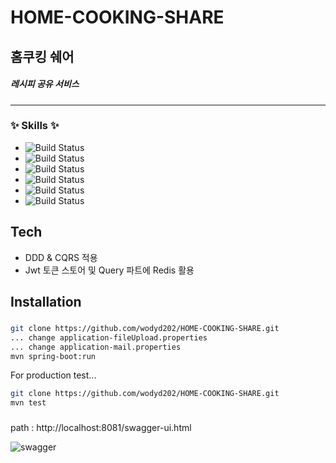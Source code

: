 # HOME-COOKING-SHARE
## 홈쿠킹 쉐어
##### 레시피 공유 서비스
###
---

### ✨ Skills ✨
- ![Build Status](https://img.shields.io/static/v1?label=&message=Spring%20Boot&color=green)
- ![Build Status](https://img.shields.io/static/v1?label=&message=JWT&color=inactive)
- ![Build Status](https://img.shields.io/static/v1?label=&message=MariaDB&color=yellowgreen)
- ![Build Status](https://img.shields.io/static/v1?label=&message=JPA,%20QueryDsl&color=orange)
- ![Build Status](https://img.shields.io/static/v1?label=&message=Redis&color=red)
- ![Build Status](https://img.shields.io/static/v1?label=&message=Junit5,%20Mockito&color=blue)

###
###

## Tech
- DDD & CQRS 적용
- Jwt 토큰 스토어 및 Query 파트에 Redis 활용

###
###
## Installation
###


```sh
git clone https://github.com/wodyd202/HOME-COOKING-SHARE.git
... change application-fileUpload.properties
... change application-mail.properties
mvn spring-boot:run
```

For production test...

```sh
git clone https://github.com/wodyd202/HOME-COOKING-SHARE.git
mvn test
```

###
###
###
path : http://localhost:8081/swagger-ui.html

![swagger](https://user-images.githubusercontent.com/77535935/124464982-cf405280-ddcf-11eb-9d30-ba3c2326ddb0.JPG)

